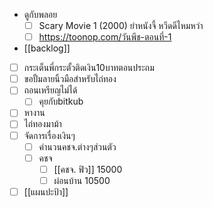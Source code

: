 - ดูกับพลอย
     - [ ] Scary Movie 1 (2000) ยําหนังจี้ หวีดดีไหมหว่า
     - [ ] https://toonop.com/วันพีช-ตอนที่-1
- [[backlog]]
- [ ] กระเต็นพี่กระตั้วติดเงิน10บาทตอนประถม
- [ ] ขอปั้มลายนิ้วมือสำหรับไถ่ทอง
- [ ] ถอนเหรียญไม่ได้
	- [ ] คุยกับbitkub
- [ ] หางาน
- [ ] ไถ่ทองมาม้า
- [ ] จัดการเรื่องเงินๆ
	- [ ] คำนวนคชจ.ต่างๆส่วนตัว
	- [ ] คชจ
		- [ ] [[คชจ. ฟิว]] 15000
		- [ ] ผ่อนบ้าน 10500
- [ ] [[แผนปะป้า]]